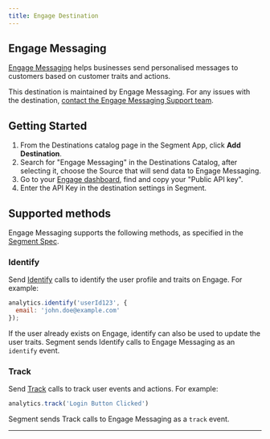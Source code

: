```yaml
---
title: Engage Destination
---
```


## Engage Messaging

[Engage Messaging](https://engage.so/?utm_source=segmentio&utm_medium=docs&utm_campaign=partners) helps businesses send personalised messages to customers based on customer traits and actions.

This destination is maintained by Engage Messaging. For any issues with the destination, [contact the Engage Messaging Support team](mailto:hello@engage.so).


## Getting Started


1. From the Destinations catalog page in the Segment App, click **Add Destination**.
2. Search for "Engage Messaging" in the Destinations Catalog, after selecting it, choose the Source that will send data to Engage Messaging.
4. Go to your [Engage dashboard](https://app.engage.so/settings/account), find and copy your "Public API key".
5. Enter the API Key in the destination settings in Segment.

## Supported methods

Engage Messaging supports the following methods, as specified in the [Segment Spec](/docs/connections/spec).

### Identify

Send [Identify](/docs/connections/spec/identify) calls to identify the user profile and traits on Engage. For example:

```js
analytics.identify('userId123', {
  email: 'john.doe@example.com'
});
```

If the user already exists on Engage, identify can also be used to update the user traits.
Segment sends Identify calls to Engage Messaging as an `identify` event.


### Track

Send [Track](/docs/connections/spec/track) calls to track user events and actions. For example:

```js
analytics.track('Login Button Clicked')
```

Segment sends Track calls to Engage Messaging as a `track` event.

---
